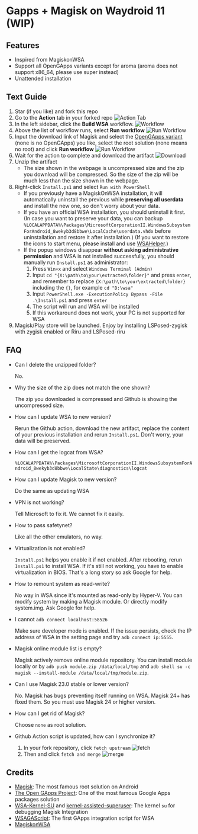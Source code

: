 # Gapps + Magisk on Waydroid 11 (WIP)

## Features
- Inspired from MagiskonWSA
- Support all OpenGApps variants except for aroma (aroma does not support x86_64, please use super instead)
- Unattended installation


## Text Guide

1. Star (if you like) and fork this repo
1. Go to the **Action** tab in your forked repo
    ![Action Tab](https://docs.github.com/assets/images/help/repository/actions-tab.png)
1. In the left sidebar, click the **Build WSA** workflow.
    ![Workflow](https://docs.github.com/assets/images/actions-select-workflow.png)
1. Above the list of workflow runs, select **Run workflow**
    ![Run Workflow](https://docs.github.com/assets/images/actions-workflow-dispatch.png)
1. Input the download link of Magisk and select the [OpenGApps variant](https://github.com/opengapps/opengapps/wiki#variants) (none is no OpenGApps) you like, select the root solution (none means no root) and click **Run workflow**
    ![Run Workflow](https://docs.github.com/assets/images/actions-manually-run-workflow.png)
1. Wait for the action to complete and download the artifact
    ![Download](https://docs.github.com/assets/images/help/repository/artifact-drop-down-updated.png)
1. Unzip the artifact
    - The size shown in the webpage is uncompressed size and the zip you download will be compressed. So the size of the zip will be much less than the size shown in the webpage.
1. Right-click `Install.ps1` and select `Run with PowerShell`
    - If you previously have a MagiskOnWSA installation, it will automatically uninstall the previous while **preserving all userdata** and install the new one, so don't worry about your data.
    - If you have an official WSA installation, you should uninstall it first. (In case you want to preserve your data, you can backup `%LOCALAPPDATA%\Packages\MicrosoftCorporationII.WindowsSubsystemForAndroid_8wekyb3d8bbwe\LocalCache\userdata.vhdx` before uninstallation and restore it after installation.) (If you want to restore the icons to start menu, please install and use [WSAHelper](https://github.com/LSPosed/WSAHelper/releases/latest).)
    - If the popup windows disappear **without asking administrative permission** and WSA is not installed successfully, you should manually run `Install.ps1` as administrator:
        1. Press `Win+x` and select `Windows Terminal (Admin)`
        2. Input `cd "{X:\path\to\your\extracted\folder}"` and press `enter`, and remember to replace `{X:\path\to\your\extracted\folder}` including the `{}`, for example `cd "D:\wsa"`
        3. Input `PowerShell.exe -ExecutionPolicy Bypass -File .\Install.ps1` and press `enter`
        4. The script will run and WSA will be installed
        5. If this workaround does not work, your PC is not supported for WSA
1. Magisk/Play store will be launched. Enjoy by installing LSPosed-zygisk with zygisk enabled or Riru and LSPosed-riru

## FAQ
- Can I delete the unzipped folder?

    No.
- Why the size of the zip does not match the one shown?

   The zip you downloaded is compressed and Github is showing the uncompressed size.
- How can I update WSA to new version?

    Rerun the Github action, download the new artifact, replace the content of your previous installation and rerun `Install.ps1`. Don't worry, your data will be preserved.
- How can I get the logcat from WSA?

    `%LOCALAPPDATA%\Packages\MicrosoftCorporationII.WindowsSubsystemForAndroid_8wekyb3d8bbwe\LocalState\diagnostics\logcat`
- How can I update Magisk to new version?

    Do the same as updating WSA
- VPN is not working?

    Tell Microsoft to fix it. We cannot fix it easily.
- How to pass safetynet?

    Like all the other emulators, no way.
- Virtualization is not enabled?

    `Install.ps1` helps you enable it if not enabled. After rebooting, rerun `Install.ps1` to install WSA. If it's still not working, you have to enable virtualization in BIOS. That's a long story so ask Google for help.
- How to remount system as read-write?

    No way in WSA since it's mounted as read-only by Hyper-V. You can modify system by making a Magisk module. Or directly modify system.img. Ask Google for help.
- I cannot `adb connect localhost:58526`

    Make sure developer mode is enabled. If the issue persists, check the IP address of WSA in the setting page and try `adb connect ip:5555`.
- Magisk online module list is empty?

    Magisk actively remove online module repository. You can install module locally or by `adb push module.zip /data/local/tmp` and `adb shell su -c magisk --install-module /data/local/tmp/module.zip`.
- Can I use Magisk 23.0 stable or lower version?

    No. Magisk has bugs preventing itself running on WSA. Magisk 24+ has fixed them. So you must use Magisk 24 or higher version.
- How can I get rid of Magisk?

    Choose `none` as root solution.
- Github Action script is updated, how can I synchronize it?

    1. In your fork repository, click `fetch upstream`
        ![fetch](https://docs.github.com/assets/cb-33284/images/help/repository/fetch-upstream-drop-down.png)
    1. Then and click `fetch and merge`
        ![merge](https://docs.github.com/assets/cb-128489/images/help/repository/fetch-and-merge-button.png)

## Credits
- [Magisk](https://github.com/topjohnwu/Magisk): The most famous root solution on Android
- [The Open GApps Project](https://opengapps.org): One of the most famous Google Apps packages solution
- [WSA-Kernel-SU](https://github.com/LSPosed/WSA-Kernel-SU) and [kernel-assisted-superuser](https://git.zx2c4.com/kernel-assisted-superuser/): The kernel `su` for debugging Magisk Integration
- [WSAGAScript](https://github.com/ADeltaX/WSAGAScript): The first GApps integration script for WSA
- [MagiskonWSA](https://github.com/LSPosed/MagiskonWSA)

